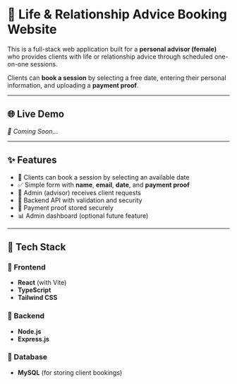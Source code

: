 # 🧠 Life & Relationship Advice Booking Website

This is a full-stack web application built for a **personal advisor (female)** who provides clients with life or relationship advice through scheduled one-on-one sessions.

Clients can **book a session** by selecting a free date, entering their personal information, and uploading a **payment proof**.

---

## 🌐 Live Demo

_🚧 Coming Soon..._

---

## ✨ Features

- 📅 Clients can book a session by selecting an available date
- ✅ Simple form with **name**, **email**, **date**, and **payment proof**
- 📨 Admin (advisor) receives client requests
- 🔐 Backend API with validation and security
- 📁 Payment proof stored securely
- 📊 Admin dashboard (optional future feature)

---

## 🧰 Tech Stack

### 🔹 Frontend
- **React** (with Vite)
- **TypeScript**
- **Tailwind CSS**

### 🔹 Backend
- **Node.js**
- **Express.js**

### 🔹 Database
- **MySQL** (for storing client bookings)
